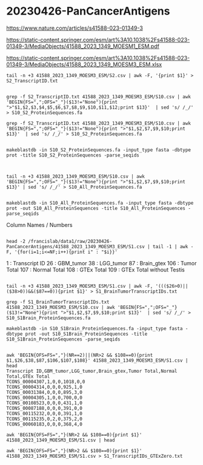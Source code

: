 

#	20230426-PanCancerAntigens


https://www.nature.com/articles/s41588-023-01349-3



https://static-content.springer.com/esm/art%3A10.1038%2Fs41588-023-01349-3/MediaObjects/41588_2023_1349_MOESM1_ESM.pdf


https://static-content.springer.com/esm/art%3A10.1038%2Fs41588-023-01349-3/MediaObjects/41588_2023_1349_MOESM3_ESM.xlsx



```
tail -n +3 41588_2023_1349_MOESM3_ESM/S2.csv | awk -F, '{print $1}' > S2_TranscriptID.txt


grep -f S2_TranscriptID.txt 41588_2023_1349_MOESM3_ESM/S10.csv | awk 'BEGIN{FS=",";OFS="_"}($13!="None"){print ">"$1,$2,$3,$4,$5,$6,$7,$8,$9,$10,$11,$12;print $13}'  | sed 's/ /_/' > S10_S2_ProteinSequences.fa

grep -f S2_TranscriptID.txt 41588_2023_1349_MOESM3_ESM/S10.csv | awk 'BEGIN{FS=",";OFS="_"}($13!="None"){print ">"$1,$2,$7,$9,$10;print $13}'  | sed 's/ /_/' > S10_S2_ProteinSequences.fa


makeblastdb -in S10_S2_ProteinSequences.fa -input_type fasta -dbtype prot -title S10_S2_ProteinSequences -parse_seqids



tail -n +3 41588_2023_1349_MOESM3_ESM/S10.csv | awk 'BEGIN{FS=",";OFS="_"}($13!="None"){print ">"$1,$2,$7,$9,$10;print $13}' | sed 's/ /_/' > S10_All_ProteinSequences.fa


makeblastdb -in S10_All_ProteinSequences.fa -input_type fasta -dbtype prot -out S10_All_ProteinSequences -title S10_All_ProteinSequences -parse_seqids

```









Column Names / Numbers

```

head -2 /francislab/data1/raw/20230426-PanCancerAntigens/41588_2023_1349_MOESM3_ESM/S1.csv | tail -1 | awk -F, '{for(i=1;i<=NF;i++){print i" : "$i}}'

```


1 : Transcript ID
26 : GBM_tumor
38 : LGG_tumor
87 : Brain_gtex
106 : Tumor Total
107 : Normal Total
108 : GTEx Total
109 : GTEx Total without Testis


```

tail -n +3 41588_2023_1349_MOESM3_ESM/S1.csv | awk -F, '((($26>0)||($38>0))&&($87==0)){print $1}' > S1_BrainTumorTranscriptIDs.txt

grep -f S1_BrainTumorTranscriptIDs.txt 41588_2023_1349_MOESM3_ESM/S10.csv | awk 'BEGIN{FS=",";OFS="_"}($13!="None"){print ">"$1,$2,$7,$9,$10;print $13}'  | sed 's/ /_/' > S10_S1Brain_ProteinSequences.fa

makeblastdb -in S10_S1Brain_ProteinSequences.fa -input_type fasta -dbtype prot -out S10_S1Brain_ProteinSequences -title S10_S1Brain_ProteinSequences -parse_seqids
```



```

awk 'BEGIN{OFS=FS=","}(NR==2)||(NR>2 && $108==0){print $1,$26,$38,$87,$106,$107,$108}' 41588_2023_1349_MOESM3_ESM/S1.csv | head
Transcript ID,GBM_tumor,LGG_tumor,Brain_gtex,Tumor Total,Normal Total,GTEx Total
TCONS_00004307,1,0,0,1018,0,0
TCONS_00004314,0,0,0,925,1,0
TCONS_00031384,0,0,0,895,3,0
TCONS_00004305,1,0,0,700,0,0
TCONS_00108523,0,0,0,431,1,0
TCONS_00087188,0,0,0,391,0,0
TCONS_00115232,0,0,0,391,1,0
TCONS_00115235,0,2,0,375,2,0
TCONS_00060183,0,0,0,368,4,0

awk 'BEGIN{OFS=FS=","}(NR>2 && $108==0){print $1}' 41588_2023_1349_MOESM3_ESM/S1.csv | head

awk 'BEGIN{OFS=FS=","}(NR>2 && $108==0){print $1}' 41588_2023_1349_MOESM3_ESM/S1.csv > S1_TranscriptIDs_GTExZero.txt

```


